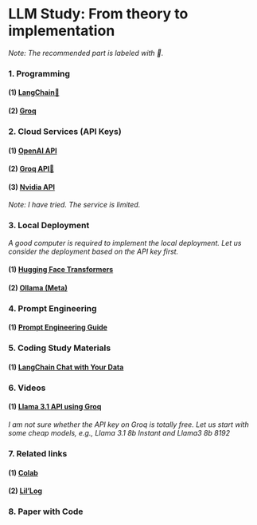 # LLM Study: From theory to implementation

*Note: The recommended part is labeled with 🌟.*

### 1. Programming
#### (1) [LangChain🌟](https://python.langchain.com/docs/tutorials/)
#### (2) [Groq](https://console.groq.com/docs/quickstart)

### 2. Cloud Services (API Keys)
#### (1) [OpenAI API](https://openai.com/index/openai-api/)
#### (2) [Groq API🌟](https://console.groq.com/)
#### (3) [Nvidia API](https://build.nvidia.com/meta)
*Note: I have tried. The service is limited.*

### 3. Local Deployment

*A good computer is required to implement the local deployment. Let us consider the deployment based on the API key first.*

#### (1) [Hugging Face Transformers](https://huggingface.co/)
#### (2) [Ollama (Meta)](https://ollama.com/)

### 4. Prompt Engineering
#### (1) [Prompt Engineering Guide](https://www.promptingguide.ai/)

### 5. Coding Study Materials
#### (1) [LangChain Chat with Your Data](https://github.com/ksm26/LangChain-Chat-with-Your-Data?tab=readme-ov-file)
#### 

### 6. Videos
#### (1) [Llama 3.1 API using Groq](https://www.youtube.com/watch?v=QSyRoOO4pXE)
*I am not sure whether the API key on Groq is totally free. Let us start with some cheap models, e.g., Llama 3.1 8b Instant and Llama3 8b 8192*

### 7. Related links
#### (1) [Colab](https://colab.google/)
#### (2) [Lil’Log](https://lilianweng.github.io/)

### 8. Paper with Code
#### 
